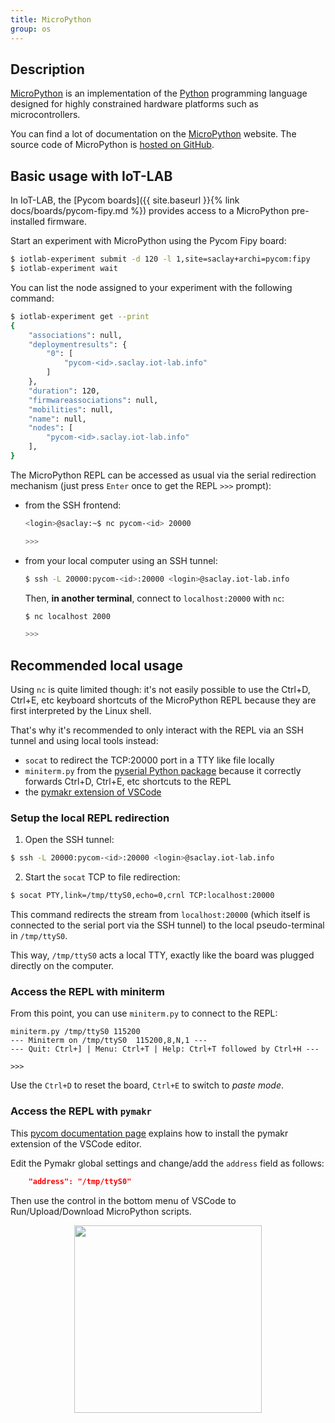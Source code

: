 ```yaml
---
title: MicroPython
group: os
---
```


## Description

[MicroPython](https://micropython.org/) is an implementation of the
[Python](https://python.org) programming language designed for highly
constrained hardware platforms such as microcontrollers.

You can find a lot of documentation on the
[MicroPython](http://docs.micropython.org/en/latest/) website. The source
code of MicroPython is [hosted on GitHub](https://github.com/micropython/micropython).

## Basic usage with IoT-LAB

In IoT-LAB, the [Pycom boards]({{ site.baseurl }}{% link docs/boards/pycom-fipy.md %}) provides access to a MicroPython pre-installed
firmware.

Start an experiment with MicroPython using the Pycom Fipy board:

```bash
$ iotlab-experiment submit -d 120 -l 1,site=saclay+archi=pycom:fipy
$ iotlab-experiment wait
```

You can list the node assigned to your experiment with the following command:
```bash
$ iotlab-experiment get --print
{
    "associations": null, 
    "deploymentresults": {
        "0": [
            "pycom-<id>.saclay.iot-lab.info"
        ]
    }, 
    "duration": 120, 
    "firmwareassociations": null, 
    "mobilities": null, 
    "name": null, 
    "nodes": [
        "pycom-<id>.saclay.iot-lab.info"
    ], 
}
```

The MicroPython REPL can be accessed as usual via the serial redirection
mechanism (just press `Enter` once to get the REPL `>>>` prompt):
- from the SSH frontend:
  ```bash
  <login>@saclay:~$ nc pycom-<id> 20000

  >>>
  ```

- from your local computer using an SSH tunnel:
  ```bash
  $ ssh -L 20000:pycom-<id>:20000 <login>@saclay.iot-lab.info
  ```
  Then, **in another terminal**, connect to `localhost:20000` with `nc`:
  ```bash
  $ nc localhost 2000

  >>>
  ```

## Recommended local usage

Using `nc` is quite limited though: it's not easily possible to use the Ctrl+D,
Ctrl+E, etc keyboard shortcuts of the MicroPython REPL because they are first
interpreted by the Linux shell.

That's why it's recommended to only interact with the REPL via an SSH tunnel
and using local tools instead:
- `socat` to redirect the TCP:20000 port in a TTY like file locally
- `miniterm.py` from the [pyserial Python package](https://pythonhosted.org/pyserial/) because it correctly forwards
  Ctrl+D, Ctrl+E, etc shortcuts to the REPL
- the [pymakr extension of VSCode](https://docs.pycom.io/pymakr/installation/vscode/)

### Setup the local REPL redirection

1. Open the SSH tunnel:

```bash
$ ssh -L 20000:pycom-<id>:20000 <login>@saclay.iot-lab.info
```

2. Start the `socat` TCP to file redirection:

```bash
$ socat PTY,link=/tmp/ttyS0,echo=0,crnl TCP:localhost:20000
```

This command redirects the stream from `localhost:20000` (which itself is
connected to the serial port via the SSH tunnel) to the local pseudo-terminal
in `/tmp/ttyS0`.

This way, `/tmp/ttyS0` acts a local TTY, exactly like the board was plugged
directly on the computer.

### Access the REPL with miniterm

From this point, you can use `miniterm.py` to connect to the REPL:

```
miniterm.py /tmp/ttyS0 115200
--- Miniterm on /tmp/ttyS0  115200,8,N,1 ---
--- Quit: Ctrl+] | Menu: Ctrl+T | Help: Ctrl+T followed by Ctrl+H ---

>>>
```

Use the `Ctrl+D` to reset the board, `Ctrl+E` to switch to _paste mode_.

### Access the REPL with `pymakr`

This [pycom documentation page](https://docs.pycom.io/pymakr/installation/vscode/)
explains how to install the pymakr extension of the VSCode editor.

Edit the Pymakr global settings and change/add the `address` field as follows:
```json
    "address": "/tmp/ttyS0"
```

Then use the control in the bottom menu of VSCode to Run/Upload/Download
MicroPython scripts.

<div style="text-align:center">
<img src="{{ '/assets/images/docs/oses/micropython/' | relative_url}}pymakr-controls.png" style="width:300px;"/>
</div>
